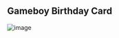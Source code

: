 ## Gameboy Birthday Card
![image](https://github.com/user-attachments/assets/1d70eb6e-28d3-4044-afeb-4acbc9c0c669)
